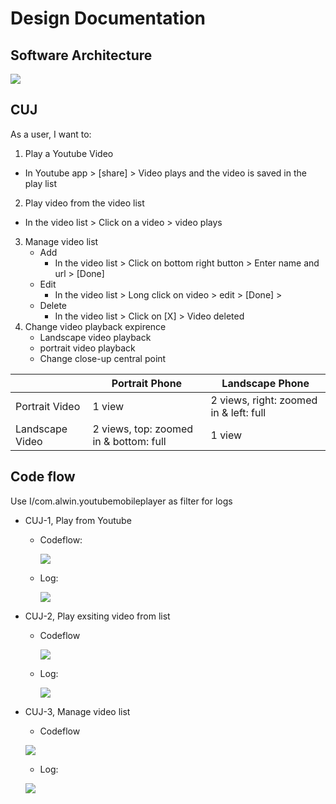 # Design Documentation
## Software Architecture
![](https://user-images.githubusercontent.com/22556115/107891847-045a1000-6ed6-11eb-8f63-a50c0a1ba884.jpg)

## CUJ
As a user, I want to: 
1. Play a Youtube Video
  * In Youtube app > [share] > Video plays and the video is saved in the play list
2. Play video from the video list
  * In the video list > Click on a video > video plays
3. Manage video list
    * Add
      - In the video list > Click on bottom right button > Enter name and url > [Done]
    * Edit
      - In the video list > Long click on video > edit > [Done] >
    * Delete
      - In the video list > Click on [X] > Video deleted
4. Change video playback expirence
    * Landscape video playback
    * portrait video playback
    * Change close-up central point
    
|               | Portrait Phone                         | Landscape Phone
--------------- | -------------------------------------  | ----------------
Portrait Video  | 1 view                                 | 2 views, right: zoomed in & left: full 
Landscape Video | 2 views, top: zoomed in & bottom: full | 1 view
    
  
## Code flow
Use I/com.alwin.youtubemobileplayer as filter for logs
- CUJ-1, Play from Youtube
  - Codeflow:
    
    ![](https://user-images.githubusercontent.com/22556115/107891824-dd9bd980-6ed5-11eb-8acd-dbbcc5d5b55e.jpg)
  - Log:
    
    ![](https://user-images.githubusercontent.com/22556115/107890884-36687380-6ed0-11eb-8ad1-e219de63a695.png)
- CUJ-2, Play exsiting video from list
  - Codeflow
    
    ![](https://user-images.githubusercontent.com/22556115/107891788-a88f8700-6ed5-11eb-9817-7a4e38203765.jpg)
  - Log: 
    
    ![](https://user-images.githubusercontent.com/22556115/107890992-d4f4d480-6ed0-11eb-803a-891edbb2bcbd.png)
- CUJ-3, Manage video list
  - Codeflow
  
  ![](https://user-images.githubusercontent.com/22556115/107891696-24d59a80-6ed5-11eb-9793-6ff754700b84.jpg)
  - Log:
  
   ![](https://user-images.githubusercontent.com/22556115/107891365-0f5f7100-6ed3-11eb-827a-f70e3ed2fb2a.png)
